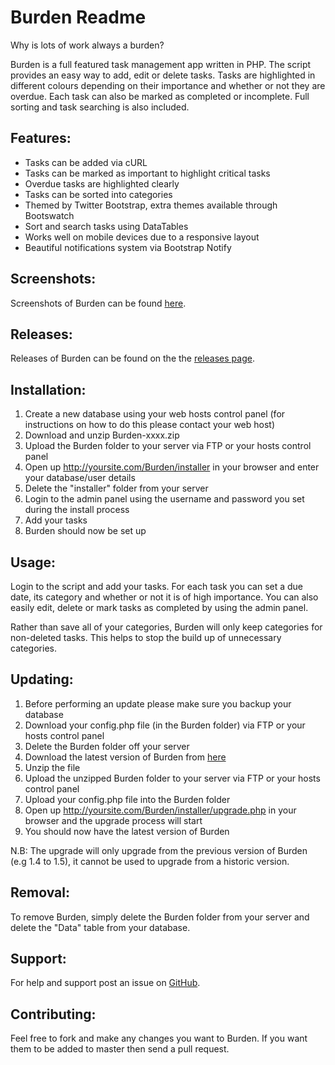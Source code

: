Burden Readme
================

Why is lots of work always a burden?

Burden is a full featured task management app written in PHP. The script provides an easy way to add, edit or delete tasks. Tasks are highlighted in different colours depending on their importance and whether or not they are overdue. Each task can also be marked as completed or incomplete. Full sorting and task searching is also included.

Features:
---------

* Tasks can be added via cURL
* Tasks can be marked as important to highlight critical tasks
* Overdue tasks are highlighted clearly
* Tasks can be sorted into categories
* Themed by Twitter Bootstrap, extra themes available through Bootswatch
* Sort and search tasks using DataTables
* Works well on mobile devices due to a responsive layout
* Beautiful notifications system via Bootstrap Notify

Screenshots:
------------

Screenshots of Burden can be found [here](http://imgur.com/a/mmqhA).

Releases:
------------

Releases of Burden can be found on the the [releases page](https://github.com/joshf/Burden/releases).

Installation:
-------------

1. Create a new database using your web hosts control panel (for instructions on how to do this please contact your web host)
2. Download and unzip Burden-xxxx.zip
3. Upload the Burden folder to your server via FTP or your hosts control panel
4. Open up http://yoursite.com/Burden/installer in your browser and enter your database/user details
5. Delete the "installer" folder from your server
6. Login to the admin panel using the username and password you set during the install process
7. Add your tasks
8. Burden should now be set up

Usage:
------

Login to the script and add your tasks. For each task you can set a due date, its category and whether or not it is of high importance. You can also easily edit, delete or mark tasks as completed by using the admin panel.

Rather than save all of your categories, Burden will only keep categories for non-deleted tasks. This helps to stop the build up of unnecessary categories.

Updating:
---------

1. Before performing an update please make sure you backup your database
2. Download your config.php file (in the Burden folder) via FTP or your hosts control panel
3. Delete the Burden folder off your server
4. Download the latest version of Burden from [here](https://github.com/joshf/Burden/releases)
5. Unzip the file
6. Upload the unzipped Burden folder to your server via FTP or your hosts control panel
7. Upload your config.php file into the Burden folder
4. Open up http://yoursite.com/Burden/installer/upgrade.php in your browser and the upgrade process will start
9. You should now have the latest version of Burden

N.B: The upgrade will only upgrade from the previous version of Burden (e.g 1.4 to 1.5), it cannot be used to upgrade from a historic version.

Removal:
--------

To remove Burden, simply delete the Burden folder from your server and delete the "Data" table from your database.

Support:
-------------

For help and support post an issue on [GitHub](https://github.com/joshf/Burden/issues).

Contributing:
-------------

Feel free to fork and make any changes you want to Burden. If you want them to be added to master then send a pull request.